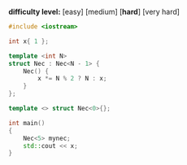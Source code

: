 **difficulty level:** [easy] [medium] [**hard**] [very hard]

```cpp
#include <iostream>

int x{ 1 };

template <int N>
struct Nec : Nec<N - 1> {
	Nec() {
		x *= N % 2 ? N : x;
	}
};

template <> struct Nec<0>{};

int main()
{
	Nec<5> mynec;
	std::cout << x;
}
```
